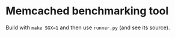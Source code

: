 # Memcached benchmarking tool

Build with `make SGX=1` and then use `runner.py` (and see its source).
